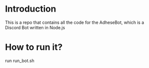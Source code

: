 # Introduction
This is a repo that contains all the code for the AdheseBot, which is a Discord Bot written in Node.js

# How to run it?
run run_bot.sh
